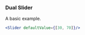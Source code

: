 <demo>

### Dual Slider

A basic example.

```jsx live
<Slider defaultValue={[30, 70]}/>
```

</demo>

